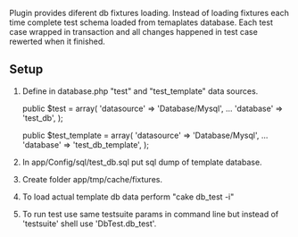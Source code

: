 Plugin provides diferent db fixtures loading. Instead of loading fixtures each time complete test schema loaded from temaplates database. Each test case wrapped in transaction and all changes happened in test case rewerted when it finished.

## Setup ##

1. Define in database.php "test" and "test_template" data sources.

	public $test = array(
		'datasource' => 'Database/Mysql',
		...
		'database' => 'test_db',
	);

	public $test_template = array(
		'datasource' => 'Database/Mysql',
		...
		'database' => 'test_db_template',
	);


2. In app/Config/sql/test_db.sql put sql dump of template database.

3. Create folder app/tmp/cache/fixtures.

4. To load actual template db data perform "cake db_test -i"

5. To run test use same testsuite params in command line but instead of 'testsuite' shell use 'DbTest.db_test'.


